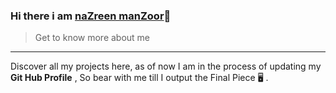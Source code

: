 ### Hi there  i am [naZreen manZoor](https://www.linkedin.com/in/nazreen-manzoor/)👋


> Get to know more about me

***

Discover all my projects here, as of now I am in the process of updating my **Git Hub Profile** , So bear with me till I output the Final Piece 🖥️ .


<!--
**naZreenmanZ/naZreenmanZ** is a ✨ _special_ ✨ repository because its `README.md` (this file) appears on your GitHub profile.

Here are some ideas to get you started:

- 🔭 I’m currently working on ...
- 🌱 I’m currently learning ...
- 👯 I’m looking to collaborate on ...
- 🤔 I’m looking for help with ...
- 💬 Ask me about ...
- 📫 How to reach me: ...
- 😄 Pronouns: ...
- ⚡ Fun fact: ...
-->
